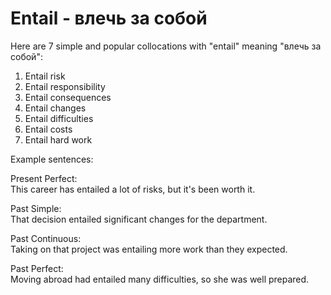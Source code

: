 # Entail - влечь за собой
  Here are 7 simple and popular collocations with "entail" meaning "влечь за собой":

1. Entail risk
2. Entail responsibility 
3. Entail consequences
4. Entail changes
5. Entail difficulties
6. Entail costs
7. Entail hard work

Example sentences:

Present Perfect:  
This career has entailed a lot of risks, but it's been worth it.

Past Simple:   
That decision entailed significant changes for the department.

Past Continuous:  
Taking on that project was entailing more work than they expected.  

Past Perfect:   
Moving abroad had entailed many difficulties, so she was well prepared.

